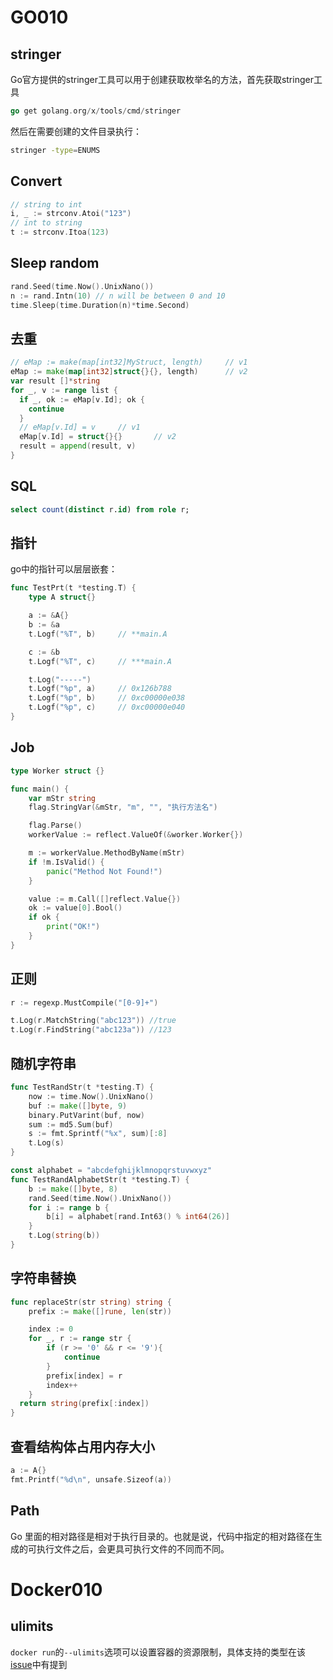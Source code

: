 # GO010

## stringer

Go官方提供的stringer工具可以用于创建获取枚举名的方法，首先获取stringer工具

```go
go get golang.org/x/tools/cmd/stringer
```

然后在需要创建的文件目录执行：

```bash
stringer -type=ENUMS
```



## Convert

```go
// string to int
i, _ := strconv.Atoi("123")
// int to string
t := strconv.Itoa(123)
```



## Sleep random

```go
rand.Seed(time.Now().UnixNano())
n := rand.Intn(10) // n will be between 0 and 10
time.Sleep(time.Duration(n)*time.Second)
```





## 去重

```go
// eMap := make(map[int32]MyStruct, length) 	// v1
eMap := make(map[int32]struct{}{}, length)		// v2
var result []*string
for _, v := range list {
  if _, ok := eMap[v.Id]; ok {
    continue
  }
  // eMap[v.Id] = v		// v1
  eMap[v.Id] = struct{}{}		// v2
  result = append(result, v)
}
```



## SQL

```sql
select count(distinct r.id) from role r;
```



## 指针

go中的指针可以层层嵌套：

```go
func TestPrt(t *testing.T) {
	type A struct{}

	a := &A{}
	b := &a
	t.Logf("%T", b)		// **main.A

	c := &b
	t.Logf("%T", c)		// ***main.A

	t.Log("-----")
	t.Logf("%p", a)		// 0x126b788
	t.Logf("%p", b)		// 0xc00000e038
	t.Logf("%p", c)		// 0xc00000e040
}	
```



## Job

```go
type Worker struct {}

func main() {
	var mStr string
	flag.StringVar(&mStr, "m", "", "执行方法名")

	flag.Parse()
	workerValue := reflect.ValueOf(&worker.Worker{})

	m := workerValue.MethodByName(mStr)
	if !m.IsValid() {
		panic("Method Not Found!")
	}

	value := m.Call([]reflect.Value{})
	ok := value[0].Bool()
	if ok {
		print("OK!")
	}
}
```



## 正则

```go
r := regexp.MustCompile("[0-9]+")

t.Log(r.MatchString("abc123")) //true
t.Log(r.FindString("abc123a")) //123
```



## 随机字符串

```go
func TestRandStr(t *testing.T) {
	now := time.Now().UnixNano()
	buf := make([]byte, 9)
	binary.PutVarint(buf, now)
	sum := md5.Sum(buf)
	s := fmt.Sprintf("%x", sum)[:8]
	t.Log(s)
}

const alphabet = "abcdefghijklmnopqrstuvwxyz"
func TestRandAlphabetStr(t *testing.T) {
	b := make([]byte, 8)
	rand.Seed(time.Now().UnixNano())
	for i := range b {
		b[i] = alphabet[rand.Int63() % int64(26)]
	}
	t.Log(string(b))
}
```



## 字符串替换

```go
func replaceStr(str string) string {
	prefix := make([]rune, len(str))

	index := 0
	for _, r := range str {
		if (r >= '0' && r <= '9'){
			continue
		}
		prefix[index] = r
		index++
	}
  return string(prefix[:index])
}
```



## 查看结构体占用内存大小

```go
a := A{}
fmt.Printf("%d\n", unsafe.Sizeof(a))
```



## Path

Go 里面的相对路径是相对于执行目录的。也就是说，代码中指定的相对路径在生成的可执行文件之后，会更具可执行文件的不同而不同。



# Docker010

## ulimits

`docker run`的`--ulimits`选项可以设置容器的资源限制，具体支持的类型在该[issue](https://github.com/docker/docker.github.io/issues/3416)中有提到
